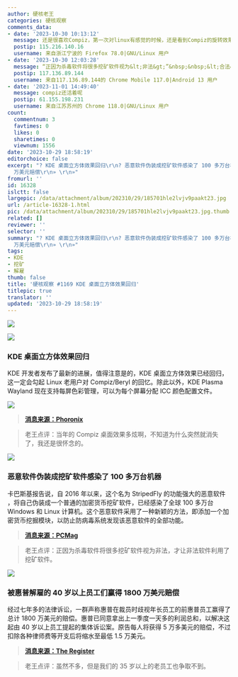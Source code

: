 ```yaml
---
author: 硬核老王
categories: 硬核观察
comments_data:
- date: '2023-10-30 10:13:12'
  message: 还是很喜欢Compiz，第一次对linux有感觉的时候，还是看到Compiz的旋转效果，比当时的windows好看多了！
  postip: 115.216.140.16
  username: 来自浙江宁波的 Firefox 78.0|GNU/Linux 用户
- date: '2023-10-30 12:03:28'
  message: “正因为杀毒软件将很多挖矿软件视为&lt;非法&gt;”&nbsp;&nbsp;&lt;合法&gt;？
  postip: 117.136.89.144
  username: 来自117.136.89.144的 Chrome Mobile 117.0|Android 13 用户
- date: '2023-11-01 14:49:40'
  message: compiz还活着呢
  postip: 61.155.198.231
  username: 来自江苏苏州的 Chrome 118.0|GNU/Linux 用户
count:
  commentnum: 3
  favtimes: 0
  likes: 0
  sharetimes: 0
  viewnum: 1556
date: '2023-10-29 18:58:19'
editorchoice: false
excerpt: "? KDE 桌面立方体效果回归\r\n? 恶意软件伪装成挖矿软件感染了 100 多万台机器\r\n? 被惠普解雇的 40 岁以上员工们赢得 1800
  万美元赔偿\r\n» \r\n»"
fromurl: ''
id: 16328
islctt: false
largepic: /data/attachment/album/202310/29/185701hle2lvjv9paakt23.jpg
url: /article-16328-1.html
pic: /data/attachment/album/202310/29/185701hle2lvjv9paakt23.jpg.thumb.jpg
related: []
reviewer: ''
selector: ''
summary: "? KDE 桌面立方体效果回归\r\n? 恶意软件伪装成挖矿软件感染了 100 多万台机器\r\n? 被惠普解雇的 40 岁以上员工们赢得 1800
  万美元赔偿\r\n» \r\n»"
tags:
- KDE
- 挖矿
- 解雇
thumb: false
title: '硬核观察 #1169 KDE 桌面立方体效果回归'
titlepic: true
translator: ''
updated: '2023-10-29 18:58:19'
---
```


![](/data/attachment/album/202310/29/185701hle2lvjv9paakt23.jpg)


![](/data/attachment/album/202310/29/185710f7221ddcvbbkja21.jpg)


### KDE 桌面立方体效果回归


KDE 开发者发布了最新的进展，值得注意是的，KDE 桌面立方体效果已经回归，这一定会勾起 Linux 老用户对 Compiz/Beryl 的回忆。除此以外，KDE Plasma Wayland 现在支持每屏色彩管理，可以为每个屏幕分配 ICC 颜色配置文件。


![](/data/attachment/album/202310/29/185727ye53beuuuun4ssmn.jpg)



> 
> **[消息来源：Phoronix](https://www.phoronix.com/news/KDE-Wayland-Color-Mgmt)**
> 
> 
> 



> 
> 老王点评：当年的 Compiz 桌面效果多炫啊，不知道为什么突然就消失了，我还是很怀念的。
> 
> 
> 


![](/data/attachment/album/202310/29/185744izyjrxyy1u4dx7yj.jpg)


### 恶意软件伪装成挖矿软件感染了 100 多万台机器


卡巴斯基报告说，自 2016 年以来，这个名为 StripedFly 的功能强大的恶意软件 ，将自己伪装成一个普通的加密货币挖矿软件，已经感染了全球 100 多万台 Windows 和 Linux 计算机。这个恶意软件采用了一种新颖的方法，即添加一个加密货币挖掘模块，以防止防病毒系统发现该恶意软件的全部功能。



> 
> **[消息来源：PCMag](https://www.pcmag.com/news/powerful-malware-disguised-as-crypto-miner-infects-1m-plus-windows-linux)**
> 
> 
> 



> 
> 老王点评：正因为杀毒软件将很多挖矿软件视为非法，才让非法软件利用了挖矿软件。
> 
> 
> 


![](/data/attachment/album/202310/29/185759gt4uoklnin43pela.jpg)


### 被惠普解雇的 40 岁以上员工们赢得 1800 万美元赔偿


经过七年多的法律诉讼，一群声称惠普在裁员时歧视年长员工的前惠普员工赢得了总计 1800 万美元的赔偿。惠普已同意拿出上一季度一天多的利润总和，以解决这起由 40 岁以上员工提起的集体诉讼案。原告每人将获得 5 万多美元的赔偿，不过扣除各种律师费等开支后将缩水至最低 1.5 万美元。



> 
> **[消息来源：The Register](https://www.theregister.com/2023/10/27/hp_age_discrimination/)**
> 
> 
> 



> 
> 老王点评：虽然不多，但是我们的 35 岁以上的老员工也争取不到。
> 
> 
>